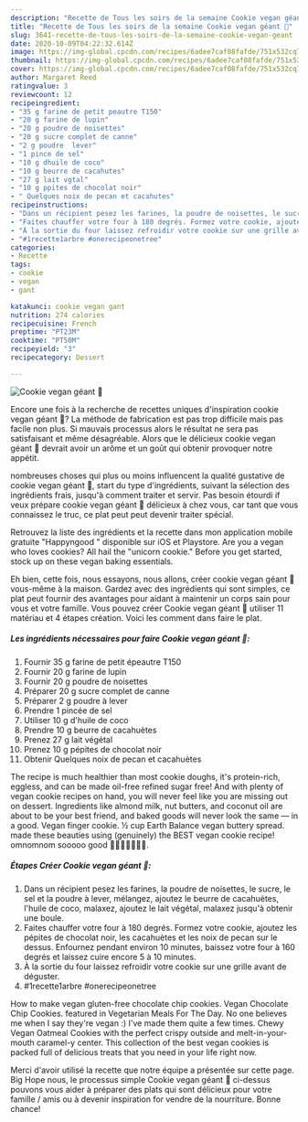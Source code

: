 ```yaml
---
description: "Recette de Tous les soirs de la semaine Cookie vegan géant 🍪"
title: "Recette de Tous les soirs de la semaine Cookie vegan géant 🍪"
slug: 3641-recette-de-tous-les-soirs-de-la-semaine-cookie-vegan-geant
date: 2020-10-09T04:22:32.614Z
image: https://img-global.cpcdn.com/recipes/6adee7caf08fafde/751x532cq70/cookie-vegan-geant-🍪-photo-principale-de-la-recette.jpg
thumbnail: https://img-global.cpcdn.com/recipes/6adee7caf08fafde/751x532cq70/cookie-vegan-geant-🍪-photo-principale-de-la-recette.jpg
cover: https://img-global.cpcdn.com/recipes/6adee7caf08fafde/751x532cq70/cookie-vegan-geant-🍪-photo-principale-de-la-recette.jpg
author: Margaret Reed
ratingvalue: 3
reviewcount: 12
recipeingredient:
- "35 g farine de petit peautre T150"
- "20 g farine de lupin"
- "20 g poudre de noisettes"
- "20 g sucre complet de canne"
- "2 g poudre  lever"
- "1 pince de sel"
- "10 g dhuile de coco"
- "10 g beurre de cacahutes"
- "27 g lait vgtal"
- "10 g ppites de chocolat noir"
- " Quelques noix de pecan et cacahutes"
recipeinstructions:
- "Dans un récipient pesez les farines, la poudre de noisettes, le sucre, le sel et la poudre à lever, mélangez, ajoutez le beurre de cacahuètes, l&#39;huile de coco, malaxez, ajoutez le lait végétal, malaxez jusqu&#39;à obtenir une boule."
- "Faites chauffer votre four à 180 degrés. Formez votre cookie, ajoutez les pépites de chocolat noir, les cacahuètes et les noix de pecan sur le dessus. Enfournez pendant environ 10 minutes, baissez votre four à 160 degrés et laissez cuire encore 5 à 10 minutes."
- "À la sortie du four laissez refroidir votre cookie sur une grille avant de déguster."
- "#1recette1arbre #onerecipeonetree"
categories:
- Recette
tags:
- cookie
- vegan
- gant

katakunci: cookie vegan gant 
nutrition: 274 calories
recipecuisine: French
preptime: "PT23M"
cooktime: "PT50M"
recipeyield: "3"
recipecategory: Dessert

---
```



![Cookie vegan géant 🍪](https://img-global.cpcdn.com/recipes/6adee7caf08fafde/751x532cq70/cookie-vegan-geant-🍪-photo-principale-de-la-recette.jpg)

Encore une fois à la recherche de recettes uniques d'inspiration cookie vegan géant 🍪? La méthode de fabrication est pas trop difficile mais pas facile non plus. Si mauvais processus alors le résultat ne sera pas satisfaisant et même désagréable. Alors que le délicieux cookie vegan géant 🍪 devrait avoir un arôme et un goût qui obtenir provoquer notre appétit.

nombreuses choses qui plus ou moins influencent la qualité gustative de cookie vegan géant 🍪, start du type d'ingrédients, suivant la sélection des ingrédients frais, jusqu'à comment traiter et servir. Pas besoin étourdi if veux prépare cookie vegan géant 🍪 délicieux à chez vous, car tant que vous connaissez le truc, ce plat peut peut devenir traiter spécial.

Retrouvez la liste des ingrédients et la recette dans mon application mobile gratuite &#34;Happyngood &#34; disponible sur iOS et Playstore. Are you a vegan who loves cookies? All hail the &#34;unicorn cookie.&#34; Before you get started, stock up on these vegan baking essentials.


Eh bien, cette fois, nous essayons, nous allons, créer cookie vegan géant 🍪 vous-même à la maison. Gardez avec des ingrédients qui sont simples, ce plat peut fournir des avantages pour aidant à maintenir un corps sain pour vous et votre famille. Vous pouvez créer Cookie vegan géant 🍪 utiliser 11 matériau et 4 étapes création. Voici les comment dans faire le plat.

<!--inarticleads1-->

##### Les ingrédients nécessaires pour faire Cookie vegan géant 🍪:

1. Fournir 35 g farine de petit épeautre T150
1. Fournir 20 g farine de lupin
1. Fournir 20 g poudre de noisettes
1. Préparer 20 g sucre complet de canne
1. Préparer 2 g poudre à lever
1. Prendre 1 pincée de sel
1. Utiliser 10 g d&#39;huile de coco
1. Prendre 10 g beurre de cacahuètes
1. Prenez 27 g lait végétal
1. Prenez 10 g pépites de chocolat noir
1. Obtenir  Quelques noix de pecan et cacahuètes


The recipe is much healthier than most cookie doughs, it&#39;s protein-rich, eggless, and can be made oil-free refined sugar free! And with plenty of vegan cookie recipes on hand, you will never feel like you are missing out on dessert. Ingredients like almond milk, nut butters, and coconut oil are about to be your best friend, and baked goods will never look the same — in a good. Vegan finger cookie. ½ cup Earth Balance vegan buttery spread. made these beauties using (genuinely) the BEST vegan cookie recipe! omnomnom sooooo good 🍪🍪🍪🍪🍪🍪🍪. 

<!--inarticleads2-->

##### Étapes Créer Cookie vegan géant 🍪:

1. Dans un récipient pesez les farines, la poudre de noisettes, le sucre, le sel et la poudre à lever, mélangez, ajoutez le beurre de cacahuètes, l&#39;huile de coco, malaxez, ajoutez le lait végétal, malaxez jusqu&#39;à obtenir une boule.
1. Faites chauffer votre four à 180 degrés. Formez votre cookie, ajoutez les pépites de chocolat noir, les cacahuètes et les noix de pecan sur le dessus. Enfournez pendant environ 10 minutes, baissez votre four à 160 degrés et laissez cuire encore 5 à 10 minutes.
1. À la sortie du four laissez refroidir votre cookie sur une grille avant de déguster.
1. #1recette1arbre #onerecipeonetree


How to make vegan gluten-free chocolate chip cookies. Vegan Chocolate Chip Cookies. featured in Vegetarian Meals For The Day. No one believes me when I say they&#39;re vegan :) I&#39;ve made them quite a few times. Chewy Vegan Oatmeal Cookies with the perfect crispy outside and melt-in-your-mouth caramel-y center. This collection of the best vegan cookies is packed full of delicious treats that you need in your life right now. 


Merci d'avoir utilisé la recette que notre équipe a présentée sur cette page. Big Hope nous, le processus simple Cookie vegan géant 🍪 ci-dessus pouvons vous aider à préparer des plats qui sont délicieux pour votre famille / amis ou à devenir inspiration for vendre de la nourriture. Bonne chance!
